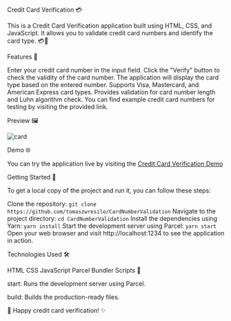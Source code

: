 Credit Card Verification 💳

This is a Credit Card Verification application built using HTML, CSS, and JavaScript. It allows you to validate credit card numbers and identify the card type. 💳🎯

Features 🌟

Enter your credit card number in the input field.
Click the "Verify" button to check the validity of the card number.
The application will display the card type based on the entered number.
Supports Visa, Mastercard, and American Express card types.
Provides validation for card number length and Luhn algorithm check.
You can find example credit card numbers for testing by visiting the provided link.

Preview 🖼️

![card](https://github.com/tomaszwresilo/CardNumberValidation/assets/63786542/bec73b7b-7e94-42c7-972a-a2401bff7c28)

Demo 🌐

You can try the application live by visiting the [Credit Card Verification Demo](https://cardnumbervalidation.netlify.app)

Getting Started 🚀

To get a local copy of the project and run it, you can follow these steps:

Clone the repository: `git clone https://github.com/tomaszwresilo/CardNumberValidation`
Navigate to the project directory: `cd CardNumberValidation`
Install the dependencies using Yarn: `yarn install`
Start the development server using Parcel: `yarn start`
Open your web browser and visit http://localhost:1234 to see the application in action.

Technologies Used 🛠️

HTML
CSS
JavaScript
Parcel Bundler
Scripts 📜

start: Runs the development server using Parcel.

build: Builds the production-ready files.

🚀 Happy credit card verification! ✨
